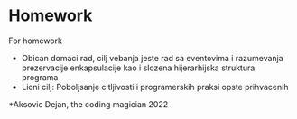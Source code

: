 # Homework
For homework
* Obican domaci rad, cilj vebanja jeste rad sa eventovima i razumevanja prezervacije enkapsulacije kao i slozena hijerarhijska struktura programa
* Licni cilj: Poboljsanje citljivosti i programerskih praksi opste prihvacenih

*Aksovic Dejan, the coding magician 2022
